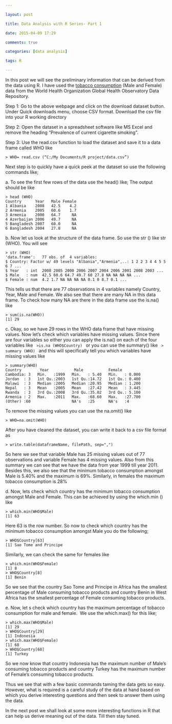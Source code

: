 ```yaml
---

layout: post

title: Data Analysis with R Series- Part 1

date: 2015-04-09 17:29

comments: true

categories: [data analysis]

tags: R

---
```

In this post we will see the preliminary information that can be derived from the data using R. I have used the <a href="http://apps.who.int/gho/data/node.main.271?lang=en" target="_blank">tobacco consumption</a> (Male and Female) data from the World Health Organization Global Health Observatory Data Repository.

Step 1: Go to the above webpage and click on the download dataset button. Under Quick downloads menu, choose CSV format. Download the csv file into your R working directory

Step 2: Open the dataset in a spreadsheet software like MS Excel and remove the heading “Prevalence of current cigarette smoking”.

Step 3: Use the read.csv function to load the dataset and save it to a data frame called WHO like

	> WHO= read.csv (“C:/My Documents/R project/data.csv”)
Next step is to quickly have a quick peek at the dataset so use the following commands like;

a. To see the first few rows of the data use the head() like; The output should be like

	> head (WHO)
	Country      Year   Male Female
	1 Albania    2008   42.5    4.2
	2 Armenia    2005   60.6    1.7
	3 Armenia    2000   64.7     NA
	4 Azerbaijan 2006   49.7     NA
	5 Bangladesh 2007   60.0     NA
	6 Bangladesh 2004   27.8     NA
b. Now let us look at the structure of the data frame. So use the str () like str (WHO). You will see

	> str (WHO)
	'data.frame':   77 obs. of  4 variables:
	$ Country: Factor w/ 49 levels "Albania","Armenia",..: 1 2 2 3 4 4 5 5 6 7 ...
	$ Year   : int  2008 2005 2000 2006 2007 2004 2006 2001 2008 2003 ...
	$ Male   : num  42.5 60.6 64.7 49.7 60 27.8 NA NA NA NA ...
	$ Female : num  4.2 1.7 NA NA NA NA 0.1 0 8.7 0.1 ...

This tells us that there are 77 observations in 4 variables namely Country, Year, Male and Female. We also see that there are many NA in this data frame. To check how many NA are there in the data frame use the is.na() like

	> sum(is.na(WHO))
	[1] 29 
c. Okay, so we have 29 rows in the WHO data frame that have missing values. Now let’s check which variables have missing values. Since there are four variables so either you can apply the is.na() on each of the four variables like <code> >is.na (WHO$Country) </code> or you can use the summary() like <code> > summary (WHO) </code> and this will specifically tell you which variables have missing values like

	> summary(WHO)
	Country        Year           Male           Female
	Cambodia: 3   Min.   :1999   Min.   : 5.40   Min.   : 0.000
	Jordan  : 3   1st Qu.:2003   1st Qu.:14.72   1st Qu.: 0.400
	Malawi  : 3   Median :2005   Median :20.95   Median : 1.200
	Nepal   : 3   Mean   :2005   Mean   :27.42   Mean   : 3.445
	Rwanda  : 3   3rd Qu.:2008   3rd Qu.:35.02   3rd Qu.: 5.100
	Armenia : 2   Max.   :2011   Max.   :68.60   Max.   :27.700
	(Other) :60                  NA's   :25      NA's   :4
To remove the missing values you can use the na.omit() like

	> WHO=na.omit(WHO)
After you have cleaned the dataset, you can write it back to a csv file format as

	> write.table(dataframeName, filePath, sep=",")
So here we see that variable Male has 25 missing values out of 77 observations and variable Female has 4 missing values.
Also from this summary we can see that we have the data from year 1999 till year 2011. Besides this, we also see that the minimum tobacco consumption amongst Male is 5.40% and the maximum is 69%. Similarly, in females the maximum tobacco consumption is 28%

d. Now, lets check which country has the minimum tobacco consumption amongst Male and Female. This can be achieved by using the which.min () like

	> which.min(WHO$Male)
	[1] 63
Here 63 is the row number. So now to check which country has the minimum tobacco consumption amongst Male you do the following;

	> WHO$Country[63]
	[1] Sao Tome and Principe
Similarly, we can check the same for females like

	> which.min(WHO$Female)
	[1] 8
	> WHO$Country[8]
	[1] Benin
So we see that the country Sao Tome and Principe in Africa has the smallest percentage of Male consuming tobacco products and country Benin in West Africa has the smallest percentage of Female consuming tobacco products.

e. Now, let s check which country has the maximum percentage of tobacco consumption for male and female.  We use the which.max() for this like;

	> which.max(WHO$Male)
	[1] 29
	> WHO$Country[29]
	[1] Indonesia
	> which.max(WHO$Female)
	[1] 68
	> WHO$Country[68]
	[1] Turkey

So we now know that country Indonesia has the maximum number of Male’s consuming tobacco products and country Turkey has the maximum number of Female’s consuming tobacco products.

Thus we see that with a few basic commands taming the data gets so easy. However, what is required is a careful study of the data at hand based on which you derive interesting questions and then seek to answer them using the data.

In the next post we shall look at some more interesting functions in R that can help us derive meaning out of the data. Till then stay tuned.